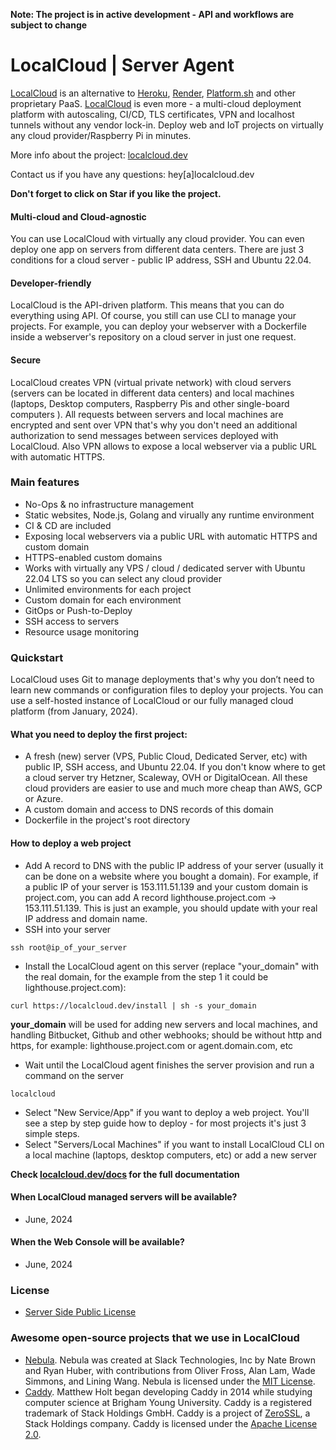 **Note: The project is in active development - API and workflows are subject to change**

# LocalCloud | Server Agent

[LocalCloud](https://localcloud.dev) is an alternative to [Heroku](https://www.heroku.com/), [Render](https://render.com/), [Platform.sh](https://platform.sh/) and other proprietary PaaS. [LocalCloud](https://localcloud.dev) is even more - a multi-cloud deployment platform with autoscaling, CI/CD, TLS certificates, VPN and localhost tunnels without any vendor lock-in. Deploy web and IoT projects on virtually any cloud provider/Raspberry Pi in minutes.

More info about the project: [localcloud.dev](https://localcloud.dev)

Contact us if you have any questions: hey[a]localcloud.dev

**Don't forget to click on Star if you like the project.**

#### Multi-cloud and Cloud-agnostic

You can use LocalCloud with virtually any cloud provider. You can even deploy one app on servers from different data centers. There are just 3 conditions for a cloud server - public IP address, SSH and Ubuntu 22.04.

#### Developer-friendly

LocalCloud is the API-driven platform. This means that you can do everything using API. Of course, you still can use CLI to manage your projects. For example, you can deploy your webserver with a Dockerfile inside a webserver's repository on a cloud server in just one request.


#### Secure

LocalCloud creates VPN (virtual private network) with cloud servers (servers can be located in different data centers) and local machines (laptops, Desktop computers, Raspberry Pis and other single-board computers ). All requests between servers and local machines are encrypted and sent over VPN that's why you don't need an additional authorization to send messages between services deployed with LocalCloud. Also VPN allows to expose a local webserver via a public URL with automatic HTTPS.


### Main features

- No-Ops & no infrastructure management
- Static websites, Node.js, Golang and virually any runtime environment
- CI & CD are included
- Exposing local webservers via a public URL with automatic HTTPS and custom domain
- HTTPS-enabled custom domains
- Works with virtually any VPS / cloud / dedicated server with Ubuntu 22.04 LTS so you can select any cloud provider
- Unlimited environments for each project
- Custom domain for each environment
- GitOps or Push-to-Deploy
- SSH access to servers
- Resource usage monitoring

### Quickstart

LocalCloud uses Git to manage deployments that's why you don’t need to learn new commands or configuration files to deploy your projects. You can use a self-hosted instance of LocalCloud or our fully managed cloud platform (from January, 2024).

#### What you need to deploy the first project:
- A fresh (new) server (VPS, Public Cloud, Dedicated Server, etc) with public IP, SSH access, and Ubuntu 22.04. If you don't know where to get a cloud server try Hetzner, Scaleway, OVH or DigitalOcean. All these cloud providers are easier to use and much more cheap than AWS, GCP or Azure.
- A custom domain and access to DNS records of this domain
- Dockerfile in the project's root directory

#### How to deploy a web project

- Add A record to DNS with the public IP address of your server (usually it can be done on a website where you bought a domain). For example, if a public IP of your server is 153.111.51.139 and your custom domain is project.com, you can add  A record lighthouse.project.com -> 153.111.51.139. This is just an example, you should update with your real IP address and domain name.
- SSH into your server
```
ssh root@ip_of_your_server
```
- Install the LocalCloud agent on this server (replace "your_domain" with the real domain, for the example from the step 1 it could be lighthouse.project.com):
```
curl https://localcloud.dev/install | sh -s your_domain
```
**your_domain** will be used for adding new servers and local machines, and handling Bitbucket, Github and other webhooks; should be without http and https, for example: lighthouse.project.com or agent.domain.com, etc

- Wait until the LocalCloud agent finishes the server provision and run a command on the server

```
localcloud
```
- Select "New Service/App" if you want to deploy a web project. You'll see a step by step guide how to deploy - for most projects it's just 3 simple steps.
- Select "Servers/Local Machines" if you want to install LocalCloud CLI on a local machine (laptops, desktop computers, etc) or add a new server

**Check [localcloud.dev/docs](https://localcloud.dev/docs) for the full documentation**

#### When LocalCloud managed servers will be available?

- June, 2024

#### When the Web Console will be available?

- June, 2024

### License

- [Server Side Public License](https://www.mongodb.com/licensing/server-side-public-license)

### Awesome open-source projects that we use in LocalCloud

- [Nebula](https://github.com/slackhq/nebula). Nebula was created at Slack Technologies, Inc by Nate Brown and Ryan Huber, with contributions from Oliver Fross, Alan Lam, Wade Simmons, and Lining Wang. Nebula is licensed under the [MIT License](https://github.com/slackhq/nebula/blob/master/LICENSE).
- [Caddy](https://github.com/caddyserver/caddy). Matthew Holt began developing Caddy in 2014 while studying computer science at Brigham Young University. Caddy is a registered trademark of Stack Holdings GmbH. Caddy is a project of [ZeroSSL](https://zerossl.com/), a Stack Holdings company. Caddy is licensed under the [Apache License 2.0](https://github.com/caddyserver/caddy/blob/master/LICENSE).
